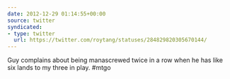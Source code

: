 ```yaml
---
date: 2012-12-29 01:14:55+00:00
source: twitter
syndicated:
- type: twitter
  url: https://twitter.com/roytang/statuses/284829820305670144/
---
```


Guy complains about being manascrewed twice in a row when he has like six lands to my three in play. #mtgo